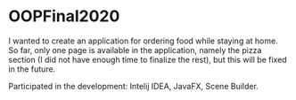 # OOPFinal2020
I wanted to create an application for ordering food while staying at home. So far, only one page is available in the application, namely the pizza section (I did not have enough time to finalize the rest), but this will be fixed in the future.





Participated in the development: Intelij IDEA, JavaFX, Scene Builder.
